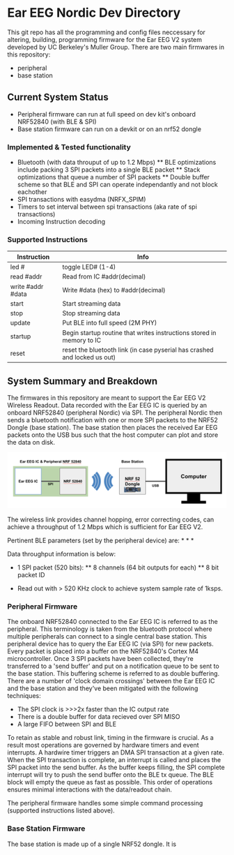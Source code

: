 # Ear EEG Nordic Dev Directory

This git repo has all the programming and config files neccessary for altering, building, programming firmware for the Ear EEG V2 system developed by UC Berkeley's Muller Group. There are two main firmwares in this repository:
* peripheral
* base station

## Current System Status
* Peripheral firmware can run at full speed on dev kit's onboard NRF52840 (with BLE & SPI)
* Base station firmware can run on a devkit or on an nrf52 dongle

### Implemented & Tested functionality
* Bluetooth (with data throuput of up to 1.2 Mbps)
** BLE optimizations include packing 3 SPI packets into a single BLE packet
** Stack optimizations that queue a number of SPI packets
** Double buffer scheme so that BLE and SPI can operate independantly and not block eachother
* SPI transactions with easydma (NRFX_SPIM)
* Timers to set interval between spi transactions (aka rate of spi transactions)
* Incoming Instruction decoding

### Supported Instructions
| Instruction       | Info                                                                      |
|-------------------|---------------------------------------------------------------------------|
| led #             | toggle LED# (1-4)                                                         |
| read #addr        | Read from IC #addr(decimal)                                               |
| write #addr #data | Write #data (hex) to #addr(decimal)                                       |
| start             | Start streaming data                                                      |
| stop              | Stop streaming data                                                       |
| update            | Put BLE into full speed (2M PHY)                                          |
| startup           | Begin startup routine that writes instructions stored in memory to IC     |
| reset             | reset the bluetooth link (in case pyserial has crashed and locked us out) |

## System Summary and Breakdown
The firmwares in this repository are meant to support the Ear EEG V2 Wireless Readout. Data recorded with the Ear EEG IC is queried by an onboard NRF52840 (peripheral Nordic) via SPI. The peripheral Nordic then sends a bluetooth notification with one or more SPI packets to the NRF52 Dongle (base station). The base station then places the received Ear EEG packets onto the USB bus such that the host computer can plot and store the data on disk.

![system](./images/system_diagram.png?raw=true "system block diagram")

The wireless link provides channel hopping, error correcting codes, can achieve a throughput of 1.2 Mbps which is sufficient for Ear EEG V2.

Pertinent BLE parameters (set by the peripheral device) are:
* 
*
* 

Data throughput information is below:
* 1 SPI packet (520 bits):
** 8 channels  (64 bit outputs for each)
** 8 bit packet ID

* Read out with > 520 KHz clock to achieve system sample rate of 1ksps. 


### Peripheral Firmware

The onboard NRF52840 connected to the Ear EEG IC is referred to as the peripheral. This terminology is taken from the bluetooth protocol where multiple peripherals can connect to a single central base station. This peripheral device has to query the Ear EEG IC (via SPI) for new packets. Every packet is placed into a buffer on the NRF52840's Cortex M4 microcontroller. Once 3 SPI packets have been collected, they're transferred to a 'send buffer' and put on a notification queue to be sent to the base station. This buffering scheme is referred to as double buffering. There are a number of 'clock domain crossings' between the Ear EEG IC and the base station and they've been mitigated with the following techniques:
* The SPI clock is >>>2x faster than the IC output rate
* There is a double buffer for data recieved over SPI MISO
* A large FIFO between SPI and BLE

To retain as stable and robust link, timing in the firmware is crucial. As a result most operations are governed by hardware timers and event interrupts. A hardwire timer triggers an DMA SPI transaction at a given rate. When the SPI transaction is complete, an interrupt is called and places the SPI packet into the send buffer. As the buffer keeps filling, the SPI complete interrupt will try to push the send buffer onto the BLE tx queue. The BLE block will empty the queue as fast as possible. This order of operations ensures minimal interactions with the data/readout chain.

The peripheral firmware handles some simple command processing (supported instructions listed above). 

### Base Station Firmware

The base station is made up of a single NRF52 dongle. It is

